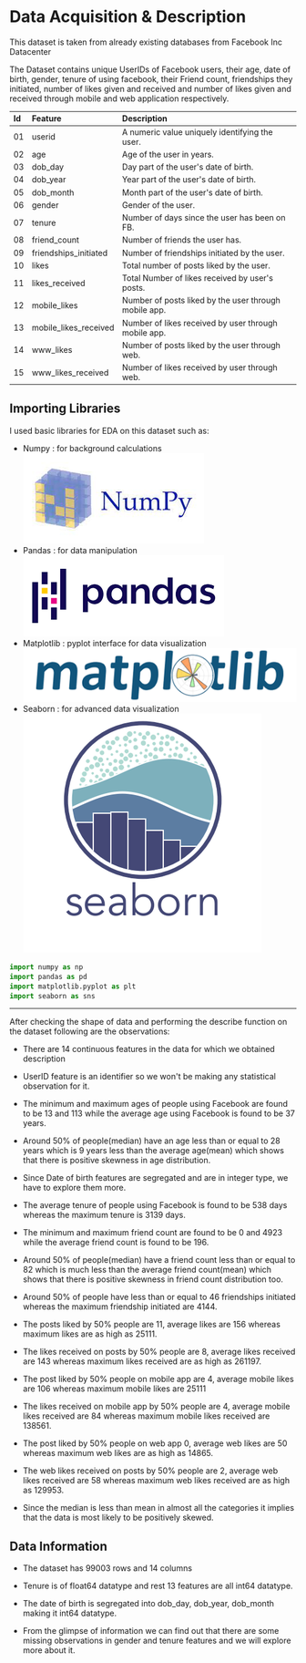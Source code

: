 #  Data Acquisition & Description

This dataset is taken from already existing databases from Facebook Inc Datacenter

The Dataset contains unique UserIDs of Facebook users, their age, date of birth, gender, tenure of using facebook, their Friend count, friendships they initiated, number of likes given and received and number of likes given and received through mobile and web application respectively.

|Id|Feature|Description|
|:--|:--|:--|
|01| userid                 | A numeric value uniquely identifying the user.|
|02| age                    | Age of the user in years.|
|03| dob_day                | Day part of the user's date of birth.|
|04| dob_year               | Year part of the user's date of birth.| 
|05| dob_month              | Month part of the user's date of birth.|
|06| gender                 | Gender of the user.| 
|07| tenure                 | Number of days since the user has been on FB.|
|08| friend_count           | Number of friends the user has.|
|09| friendships_initiated  | Number of friendships initiated by the user.|
|10| likes                  | Total number of posts liked by the user.|
|11| likes_received         | Total Number of likes received by user's posts.|
|12| mobile_likes           | Number of posts liked by the user through mobile app.|
|13| mobile_likes_received  | Number of likes received by user through mobile app.|
|14| www_likes              | Number of posts liked by the user through web.|
|15| www_likes_received     | Number of likes received by user  through web.| 

## Importing Libraries

I used basic libraries for EDA on this dataset such as:
- Numpy : for background calculations [![](https://raw.githubusercontent.com/Richa-git27/Facebook-data-Analysis/main/Data_Description/NUmpy.jpg)](https://raw.githubusercontent.com/Richa-git27/Facebook-data-Analysis/main/Data_Description/NUmpy.jpg)
- Pandas : for data manipulation [![](https://raw.githubusercontent.com/Richa-git27/Facebook-data-Analysis/main/Data_Description/pandas.png)](https://raw.githubusercontent.com/Richa-git27/Facebook-data-Analysis/main/Data_Description/pandas.png)
- Matplotlib : pyplot interface for data visualization [![](https://raw.githubusercontent.com/Richa-git27/Facebook-data-Analysis/main/Data_Description/mplt.png)](https://raw.githubusercontent.com/Richa-git27/Facebook-data-Analysis/main/Data_Description/mplt.png)
- Seaborn : for advanced data visualization [![](https://raw.githubusercontent.com/Richa-git27/Facebook-data-Analysis/main/Data_Description/seaborn1.png)](https://raw.githubusercontent.com/Richa-git27/Facebook-data-Analysis/main/Data_Description/seaborn1.png)
```python
import numpy as np
import pandas as pd
import matplotlib.pyplot as plt
import seaborn as sns
```

------------

After checking the shape of data and performing the describe function on the dataset following are the observations:

- There are 14 continuous features in the data for which we obtained description

- UserID feature is an identifier so we won't be making any statistical observation for it.

- The minimum and maximum ages of people using Facebook are found to be 13 and 113 while the average age using Facebook is found to be 37 years.

- Around 50% of people(median) have an age less than or equal to 28 years which is 9 years less than the average age(mean) which shows that there is positive skewness in age distribution.

- Since Date of birth features are segregated and are in integer type, we have to explore them more.

- The average tenure of people using Facebook is found to be 538 days whereas the maximum tenure is 3139 days.

- The minimum and maximum friend count are found to be 0 and 4923 while the average friend count is found to be 196.

- Around 50% of people(median) have a friend count less than or equal to 82 which is much less than the average friend count(mean) which shows that there is positive skewness in friend count distribution too.

- Around 50% of people have less than or equal to 46 friendships initiated whereas the maximum friendship initiated are 4144.

- The posts liked by 50% people are 11, average likes are 156 whereas maximum likes are as high as 25111.

- The likes received on posts by 50% people are 8, average likes received are 143 whereas maximum likes received are as high as 261197.

- The post liked by 50% people on mobile app are 4, average mobile likes are 106 whereas maximum mobile likes are 25111

- The likes received on mobile app by 50% people are 4, average mobile likes received are 84 whereas maximum mobile likes received are 138561.

- The post liked by 50% people on web app 0, average web likes are 50 whereas maximum web likes are as high as 14865.

- The web likes received on posts by 50% people are 2, average web likes received are 58 whereas maximum web likes received are as high as 129953.

- Since the median is less than mean in almost all the categories it implies that the data is most likely to be positively skewed.

## Data Information

- The dataset has 99003 rows and 14 columns

- Tenure is of float64 datatype and rest 13 features are all int64 datatype.

- The date of birth is segregated into dob_day, dob_year, dob_month making it int64 datatype.

- From the glimpse of information we can find out that there are some missing observations in gender and tenure features and we will explore more about it.
